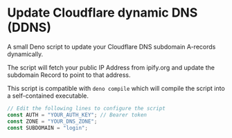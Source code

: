 # Update Cloudflare dynamic DNS (DDNS)

A small Deno script to update your Cloudflare DNS subdomain A-records dynamically.

The script will fetch your public IP Address from ipify.org and update the subdomain Record to point to that address.

This script is compatible with `deno compile` which will compile the script into a self-contained executable.

```ts
// Edit the following lines to configure the script
const AUTH = "YOUR_AUTH_KEY"; // Bearer token
const ZONE = "YOUR_DNS_ZONE";
const SUBDOMAIN = "login";
```
